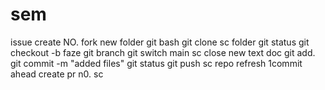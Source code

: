 # sem
issue create 
NO.
fork 
new folder
git bash 
git clone 
sc
folder
git status 
git checkout -b faze
git branch
git switch main
sc
close 
new text doc 
git add.
git commit -m "added files"
git status
git push
sc
repo refresh 
1commit ahead 
create pr
n0. 
sc
